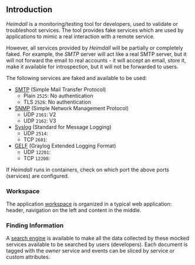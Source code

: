 ## Introduction

_Heimdall_ is a monitoring/testing tool for developers, used to validate or troubleshoot services. The tool provides fake services which are used by applications to mimic a real interaction with a remote service.

However, all services provided by _Heimdall_ will be partially or completely faked. For example, the _SMTP_ server will act like a real SMTP server, but it will not forward the email to real accounts - it will accept an email, store it, make it available for introspection, but it will not be forwarded to users.

The following services are faked and available to be used:

* [SMTP](protocol/smtp) (Simple Mail Transfer Protocol)
  * Plain `2525`: No authentication 
  * TLS `2526`: No authentication 
* [SNMP](protocol/snmp) (Simple Network Management Protocol)
  * UDP `2161`: V2
  * UDP `2162`: V3
* [Syslog](protocol/syslog) (Standard for Message Logging)
  * UDP `2514`: 
  * TCP `2601`: 
* [GELF](protocol/gelf) (Graylog Extended Logging Format)
  * UDP `12201`:
  * TCP `12200`:

If _Heimdall_ runs in containers, check on which port the above ports (services) are configured. 

### Workspace

The application [workspace](workspace) is organized in a typical web application: header, navigation on the left and content in the middle. 

### Finding Information

A [search engine](search) is available to make all the data collected by these mocked services available to be searched by users (developers). Each document is tagged with the _owner_ service and events can be sliced by service or custom attributes. 